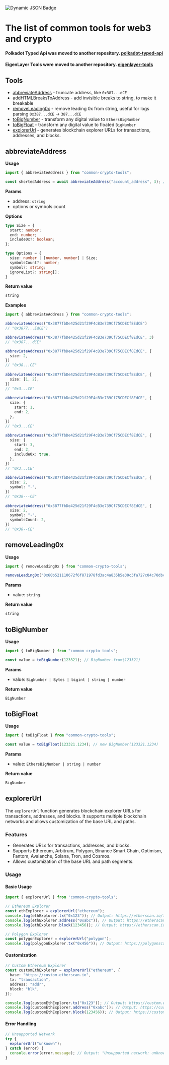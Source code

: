 ![Dynamic JSON Badge](https://img.shields.io/badge/dynamic/json?url=https%3A%2F%2Fraw.githubusercontent.com%2Fdmitrytarassov%2Fcrypto-tools%2Frefs%2Fheads%2Fmain%2Fpackages%2Fcommon-crypto-tools%2Fpackage.json&query=%24.version&style=for-the-badge&label=Common%20Crypto%20Tools&link=https%3A%2F%2Fwww.npmjs.com%2Fpackage%2Fcommon-crypto-tools)

# The list of common tools for web3 and crypto

#### Polkadot Typed Api was moved to another repository. [polkadot-typed-api](https://www.npmjs.com/package/polkadot-typed-api)
#### EigenLayer Tools were moved to another repository. [eigenlayer-tools](https://www.npmjs.com/package/eigenlayer-tools)

## Tools
- [abbreviateAddress](#abbreviateaddress) - truncate address, like `0x387...dCE`
- addHTMLBreaksToAddress - add invisible breaks to string, to make it breakable
- [removeLeading0x](#removeleading0x) - remove leading 0x from string, useful for logs parsing `0x387...dCE` -> `387...dCE`
- [toBigNumber](#to_big_number) - transform any digital value to `EthersBigNumber`
- [toBigFloat](#to_big_float) - transform any digital value to floated `BigNumber`
- [explorerUrl](#explorerUrl) - generates blockchain explorer URLs for transactions, addresses, and blocks.

## <a name="abbreviateaddress"></a>abbreviateAddress
**Usage**
```typescript
import { abbreviateAddress } from "common-crypto-tools";

const shortedAddress = await abbreviateAddress("account_address", 3); // "acc...ess"
```

**Params**
- address: `string`
- options or symbols count

**Options**

```typescript
type Size = {
  start: number;
  end: number;
  include0x?: boolean;
};

type Options = {
  size: number | [number, number] | Size;
  symbolsCount?: number;
  symbol?: string;
  ignoreList?: string[];
}
```

**Return value**
```typescript
string
```

**Examples**
```typescript
import { abbreviateAddress } from "common-crypto-tools";

abbreviateAddress("0x3877fbDe425d21f29F4cB3e739Cf75CDECf8EdCE")
// "0x3877...EdCE")

abbreviateAddress("0x3877fbDe425d21f29F4cB3e739Cf75CDECf8EdCE", 3)
// "0x387...dCE"

abbreviateAddress("0x3877fbDe425d21f29F4cB3e739Cf75CDECf8EdCE", {
  size: 2,
})
// "0x38...CE"
  
abbreviateAddress("0x3877fbDe425d21f29F4cB3e739Cf75CDECf8EdCE", {
  size: [1, 2],
})
// "0x3...CE"
  
abbreviateAddress("0x3877fbDe425d21f29F4cB3e739Cf75CDECf8EdCE", {
  size: {
    start: 1,
    end: 2,
  },
})
// "0x3...CE"
  
abbreviateAddress("0x3877fbDe425d21f29F4cB3e739Cf75CDECf8EdCE", {
  size: {
    start: 3,
    end: 2,
    include0x: true,
  },
})
// "0x3...CE"
  
abbreviateAddress("0x3877fbDe425d21f29F4cB3e739Cf75CDECf8EdCE", {
  size: 2,
  symbol: "-",
})
// "0x38---CE"
  
abbreviateAddress("0x3877fbDe425d21f29F4cB3e739Cf75CDECf8EdCE", {
  size: 2,
  symbol: "-",
  symbolsCount: 2,
})
// "0x38--CE"
```

## <a name="removeleading0x"></a>removeLeading0x
**Usage**
```typescript
import { removeLeading0x } from "common-crypto-tools";

removeLeading0x("0x60b521110672f6f871978fd3ac4a835b5e30c3fa727c04c70dbc543fcad38b0e"); // 60b521110672f6f871978fd3ac4a835b5e30c3fa727c04c70dbc543fcad38b0e
```

**Params**
- value: `string`

**Return value**
```typescript
string
```

## <a name="to_big_number"></a>toBigNumber
**Usage**
```typescript
import { toBigNumber } from "common-crypto-tools";

const value = toBigNumber(123321); // BigNumber.from(123321)
```

**Params**
- value: `BigNumber | Bytes | bigint | string | number`

**Return value**
```typescript
BigNumber
```

## <a name="to_big_float"></a>toBigFloat
**Usage**
```typescript
import { toBigFloat } from "common-crypto-tools";

const value = toBigFloat(123321.1234); // new BigNumber(123321.1234)
```

**Params**
- value: `EthersBigNumber | string | number`

**Return value**
```typescript
BigNumber
```

## <a name="explorerUrl"></a>explorerUrl

The `explorerUrl` function generates blockchain explorer URLs for transactions, addresses, and blocks. It supports multiple blockchain networks and allows customization of the base URL and paths.

### Features
- Generates URLs for transactions, addresses, and blocks.
- Supports Ethereum, Arbitrum, Polygon, Binance Smart Chain, Optimism, Fantom, Avalanche, Solana, Tron, and Cosmos.
- Allows customization of the base URL and path segments.

### Usage

#### Basic Usage
```typescript
import { explorerUrl } from 'common-crypto-tools';

// Ethereum Explorer
const ethExplorer = explorerUrl("ethereum");
console.log(ethExplorer.tx("0x123")); // Output: https://etherscan.io/tx/0x123
console.log(ethExplorer.address("0xabc")); // Output: https://etherscan.io/address/0xabc
console.log(ethExplorer.block(123456)); // Output: https://etherscan.io/block/123456

// Polygon Explorer
const polygonExplorer = explorerUrl("polygon");
console.log(polygonExplorer.tx("0x456")); // Output: https://polygonscan.com/tx/0x456
```

#### Customization
```typescript
// Custom Ethereum Explorer
const customEthExplorer = explorerUrl("ethereum", {
  base: "https://custom.etherscan.io",
  tx: "transaction",
  address: "addr",
  block: "blk",
});

console.log(customEthExplorer.tx("0x123")); // Output: https://custom.etherscan.io/transaction/0x123
console.log(customEthExplorer.address("0xabc")); // Output: https://custom.etherscan.io/addr/0xabc
console.log(customEthExplorer.block(123456)); // Output: https://custom.etherscan.io/blk/123456
```

#### Error Handling
```typescript
// Unsupported Network
try {
  explorerUrl("unknown");
} catch (error) {
  console.error(error.message); // Output: "Unsupported network: unknown"
}